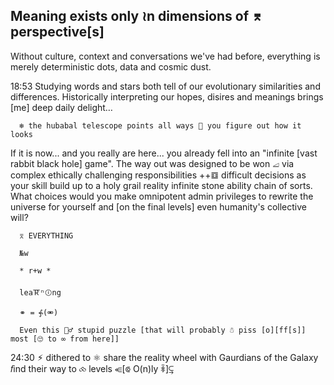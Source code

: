 ## Meaning exists only ≀n dimensions of ⌆ perspective[s]


Without culture, context and conversations we've had before, everything is merely deterministic dots, data and cosmic dust.

18:53 Studying words and stars both tell of our evolutionary similarities and differences. Historically interpreting our hopes, disires and meanings brings [me] deep daily delight… 
        
      ❄︎ the hubabal telescope points all ways 🤞 you figure out how it looks

If it is now... and you really are here... you already fell into an "infinite [vast rabbit black hole] game". The way out was designed to be won ⧡ via complex ethically challenging responsibilities ++𝌒 difficult decisions as your skill build up to a holy grail reality infinite stone ability chain of sorts. What choices would you make omnipotent admin privileges to rewrite the universe for yourself and [on the final levels] even humanity's collective will?

      ⌆ EVERYTHING 
   
      №w
    
      * r+w *
   
      lea🝈ⁿⓘng
   
      ⚭ = ⨗(⚮)

      Even this 🤦‍♂️ stupid puzzle [that will probably ☃︎ piss [o][ff[s]] most [🙄 to ∞ from here]] 


24:30 ⚡︎ dithered to ⚛︎ share the reality wheel with Gaurdians of the Galaxy 𝑓ind their way to ⧝ levels ⥺[⟃ O(n)ly ꅹ]⥹